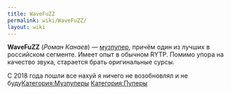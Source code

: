 ```yaml
---
title: WaveFuZZ
permalink: wiki/WaveFuZZ/
layout: wiki
---
```


**WaveFuZZ** (*Роман Канаев*) — [музпупер](Музпуперы "wikilink"), причём
один из лучших в российском сегменте. Имеет опыт в обычном RYTP. Помимо
упора на качество звука, старается брать оригинальные сурсы.

С 2018 года пошли все нахуй я ничего не возобновлял и не
буду[Категория:Музпуперы](Категория:Музпуперы "wikilink")
[Категория:Пуперы](Категория:Пуперы "wikilink")
